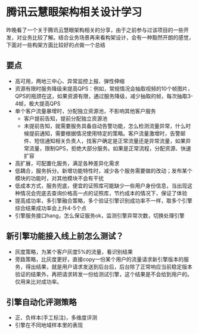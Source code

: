 # 腾讯云慧眼架构相关设计学习
昨晚看了一个关于腾讯云慧眼架构相关的分享，由于之前参与过该项目的一些开发，对业务比较了解。结合业务场景再来看构架设计，会有一种豁然开朗的感觉，下面对一些构架方面比较好的点做一个总结

## 要点
- 高可用，两地三中心、异常监控上报、弹性伸缩
- 资源有限时服务降级来提高QPS：例如，常规情况会抽取视频的10个帧图片，QPS的瓶颈在这，如果资源有限，通过服务降级，减少抽取的帧，每次抽取3-4帧，极大提高QPS
- 单个客户流量暴增时，分配独立资源池，不影响其他客户服务
  - 客户提前告知，提前分配独立资源池
  - 未提前告知，就需要服务具备自动告警功能，怎么检测流量异常，什么时候提前通知，需要根据情况使用特定的策略。客户流量激增时，告警邮件、短信通知相关负责人，找客户确定是正常流量还是异常流量，如果异常流量，限制QPS，拒绝大部分服务。如果是正常流程，分配资源、快速扩容
- 高扩展，可配置化服务，满足各种差异化需求
- 低耦合，服务拆分。新增功能特性时，减少各个服务需要做的改动；发布某个模块的功能时，对其他模块不会有干扰
- 低成本方式，服务兜底，便宜的证照库可能缺少一些用户身份信息，当出现这种情况会兜底去查询价格高一点的证照库，节约成本的情况下，保证了体验
- 提高成功率，多引擎融合策略，多个验证引擎识别成功率不一样，取多个引擎综合结果成功率会上升4-5个点
- 引擎服务接口hang，怎么保证服务ok，监测引擎异常次数，切换处理引擎

## 新引擎功能接入线上前怎么测试？
- 灰度策略，为某个客户灰度5%的流量，看识别结果
- 旁路策略，比灰度更好，直接copy一份某个用户的流量请求新引擎版本的服务，得出结果，就是用户请求发送到后台后，后台除了正常响应当前稳定版本验证的结果外，再把请求转发一份给测试引擎，这个结果是不会给到用户的。仅用来比对成功率。

## 引擎自动化评测策略
- 正、负样本(手工标注)，多维度评测
- 引擎在不同地域样本里的表现